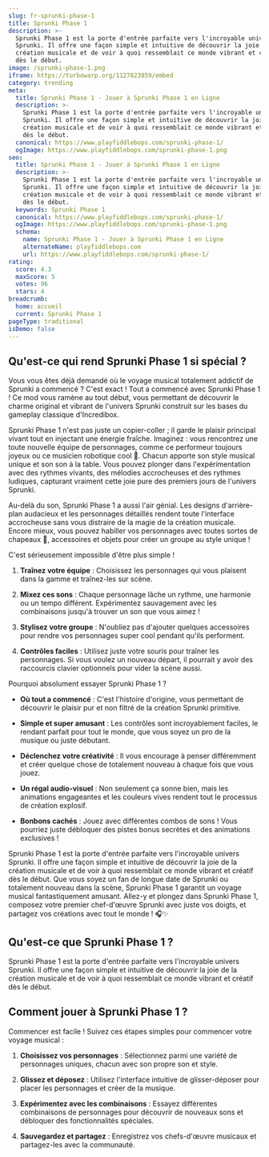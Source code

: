 ```yaml
---
slug: fr-sprunki-phase-1
title: Sprunki Phase 1
description: >-
  Sprunki Phase 1 est la porte d'entrée parfaite vers l'incroyable univers
  Sprunki. Il offre une façon simple et intuitive de découvrir la joie de la
  création musicale et de voir à quoi ressemblait ce monde vibrant et créatif
  dès le début.
image: /sprunki-phase-1.png
iframe: https://turbowarp.org/1127823859/embed
category: trending
meta:
  title: Sprunki Phase 1 - Jouer à Sprunki Phase 1 en Ligne
  description: >-
    Sprunki Phase 1 est la porte d'entrée parfaite vers l'incroyable univers
    Sprunki. Il offre une façon simple et intuitive de découvrir la joie de la
    création musicale et de voir à quoi ressemblait ce monde vibrant et créatif
    dès le début.
  canonical: https://www.playfiddlebops.com/sprunki-phase-1/
  ogImage: https://www.playfiddlebops.com/sprunki-phase-1.png
seo:
  title: Sprunki Phase 1 - Jouer à Sprunki Phase 1 en Ligne
  description: >-
    Sprunki Phase 1 est la porte d'entrée parfaite vers l'incroyable univers
    Sprunki. Il offre une façon simple et intuitive de découvrir la joie de la
    création musicale et de voir à quoi ressemblait ce monde vibrant et créatif
    dès le début.
  keywords: Sprunki Phase 1
  canonical: https://www.playfiddlebops.com/sprunki-phase-1/
  ogImage: https://www.playfiddlebops.com/sprunki-phase-1.png
  schema:
    name: Sprunki Phase 1 - Jouer à Sprunki Phase 1 en Ligne
    alternateName: playfiddlebops.com
    url: https://www.playfiddlebops.com/sprunki-phase-1/
rating:
  score: 4.3
  maxScore: 5
  votes: 96
  stars: 4
breadcrumb:
  home: accueil
  current: Sprunki Phase 1
pageType: traditional
isDemo: false
---
```


## Qu'est-ce qui rend Sprunki Phase 1 si spécial ?

Vous vous êtes déjà demandé où le voyage musical totalement addictif de Sprunki a commencé ? C'est exact ! Tout a commencé avec Sprunki Phase 1 ! Ce mod vous ramène au tout début, vous permettant de découvrir le charme original et vibrant de l'univers Sprunki construit sur les bases du gameplay classique d'Incredibox.

Sprunki Phase 1 n'est pas juste un copier-coller ; il garde le plaisir principal vivant tout en injectant une énergie fraîche. Imaginez : vous rencontrez une toute nouvelle équipe de personnages, comme ce performeur toujours joyeux ou ce musicien robotique cool 🤖. Chacun apporte son style musical unique et son son à la table. Vous pouvez plonger dans l'expérimentation avec des rythmes vivants, des mélodies accrocheuses et des rythmes ludiques, capturant vraiment cette joie pure des premiers jours de l'univers Sprunki.

Au-delà du son, Sprunki Phase 1 a aussi l'air génial. Les designs d'arrière-plan audacieux et les personnages détaillés rendent toute l'interface accrocheuse sans vous distraire de la magie de la création musicale. Encore mieux, vous pouvez habiller vos personnages avec toutes sortes de chapeaux 🎩, accessoires et objets pour créer un groupe au style unique !

C'est sérieusement impossible d'être plus simple !

1. **Traînez votre équipe** : Choisissez les personnages qui vous plaisent dans la gamme et traînez-les sur scène.

1. **Mixez ces sons** : Chaque personnage lâche un rythme, une harmonie ou un tempo différent. Expérimentez sauvagement avec les combinaisons jusqu'à trouver un son que vous aimez !

1. **Stylisez votre groupe** : N'oubliez pas d'ajouter quelques accessoires pour rendre vos personnages super cool pendant qu'ils performent.

1. **Contrôles faciles** : Utilisez juste votre souris pour traîner les personnages. Si vous voulez un nouveau départ, il pourrait y avoir des raccourcis clavier optionnels pour vider la scène aussi.

Pourquoi absolument essayer Sprunki Phase 1 ?

- **Où tout a commencé** : C'est l'histoire d'origine, vous permettant de découvrir le plaisir pur et non filtré de la création Sprunki primitive.

- **Simple et super amusant** : Les contrôles sont incroyablement faciles, le rendant parfait pour tout le monde, que vous soyez un pro de la musique ou juste débutant.

- **Déclenchez votre créativité** : Il vous encourage à penser différemment et créer quelque chose de totalement nouveau à chaque fois que vous jouez.

- **Un régal audio-visuel** : Non seulement ça sonne bien, mais les animations engageantes et les couleurs vives rendent tout le processus de création explosif.

- **Bonbons cachés** : Jouez avec différentes combos de sons ! Vous pourriez juste débloquer des pistes bonus secrètes et des animations exclusives !

Sprunki Phase 1 est la porte d'entrée parfaite vers l'incroyable univers Sprunki. Il offre une façon simple et intuitive de découvrir la joie de la création musicale et de voir à quoi ressemblait ce monde vibrant et créatif dès le début. Que vous soyez un fan de longue date de Sprunki ou totalement nouveau dans la scène, Sprunki Phase 1 garantit un voyage musical fantastiquement amusant. Allez-y et plongez dans Sprunki Phase 1, composez votre premier chef-d'œuvre Sprunki avec juste vos doigts, et partagez vos créations avec tout le monde ! 🎧✨

## Qu'est-ce que Sprunki Phase 1 ?

Sprunki Phase 1 est la porte d'entrée parfaite vers l'incroyable univers Sprunki. Il offre une façon simple et intuitive de découvrir la joie de la création musicale et de voir à quoi ressemblait ce monde vibrant et créatif dès le début.

## Comment jouer à Sprunki Phase 1 ?

Commencer est facile ! Suivez ces étapes simples pour commencer votre voyage musical :

1. **Choisissez vos personnages** : Sélectionnez parmi une variété de personnages uniques, chacun avec son propre son et style.

1. **Glissez et déposez** : Utilisez l'interface intuitive de glisser-déposer pour placer les personnages et créer de la musique.

1. **Expérimentez avec les combinaisons** : Essayez différentes combinaisons de personnages pour découvrir de nouveaux sons et débloquer des fonctionnalités spéciales.

1. **Sauvegardez et partagez** : Enregistrez vos chefs-d'œuvre musicaux et partagez-les avec la communauté.